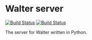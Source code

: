 # Walter server
[![Build Status](https://travis-ci.com/frangiz/walter-server.svg?branch=master)](https://travis-ci.com/frangiz/walter-server)
[![Build Status](https://img.shields.io/github/license/frangiz/walter-server.svg)](https://img.shields.io/github/license/frangiz/walter-server.svg)

The server for Walter written in Python.